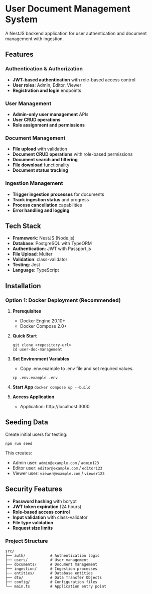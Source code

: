 # User Document Management System

A NestJS backend application for user authentication and document management with ingestion.

## Features

### Authentication & Authorization
- **JWT-based authentication** with role-based access control
- **User roles**: Admin, Editor, Viewer
- **Registration and login** endpoints

### User Management
- **Admin-only user management** APIs
- **User CRUD operations**
- **Role assignment and permissions**

### Document Management
- **File upload** with validation
- **Document CRUD operations** with role-based permissions
- **Document search and filtering**
- **File download** functionality
- **Document status tracking**

### Ingestion Management
- **Trigger ingestion processes** for documents
- **Track ingestion status** and progress
- **Process cancellation** capabilities
- **Error handling and logging**

## Tech Stack

- **Framework**: NestJS (Node.js)
- **Database**: PostgreSQL with TypeORM
- **Authentication**: JWT with Passport.js
- **File Upload**: Multer
- **Validation**: class-validator
- **Testing**: Jest
- **Language**: TypeScript

## Installation

### Option 1: Docker Deployment (Recommended)

1. **Prerequisites**
   - Docker Engine 20.10+
   - Docker Compose 2.0+

2. **Quick Start**
   ```
   git clone <repository-url>
   cd user-doc-management
   ```

3. **Set Environment Variables**
   - Copy .env.example to .env file and set required values.
   
   ``` cp .env.example .env ```

4. **Start App**
   ``` docker compose up --build ```

5. **Access Application**
   - Application: http://localhost:3000


## Seeding Data

Create initial users for testing:

```
npm run seed
```

This creates:
- Admin user: `admin@example.com` / `admin123`
- Editor user: `editor@example.com` / `editor123`
- Viewer user: `viewer@example.com` / `viewer123`


## Security Features

- **Password hashing** with bcrypt
- **JWT token expiration** (24 hours)
- **Role-based access control**
- **Input validation** with class-validator
- **File type validation**
- **Request size limits**


### Project Structure
```
src/
├── auth/           # Authentication logic
├── users/          # User management
├── documents/      # Document management
├── ingestion/      # Ingestion processes
├── entities/       # Database entities
├── dto/            # Data Transfer Objects
├── config/         # Configuration files
└── main.ts         # Application entry point
```